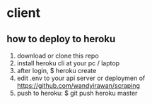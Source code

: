 # client

## how to deploy to heroku
1. download or clone this repo
2. install heroku cli at your pc / laptop
3. after login, $ heroku create
4. edit .env to your api server or deploymen of https://github.com/wandyirawan/scraping
5. push to heroku: $ git push heroku master
